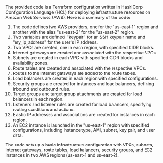 The provided code is a Terraform configuration written in HashiCorp Configuration Language (HCL) for deploying infrastructure resources on Amazon Web Services (AWS). Here is a summary of the code:

1. The code defines two AWS providers, one for the "us-east-1" region and another with the alias "us-east-2" for the "us-east-2" region.
2. Two variables are defined: "keypair" for an SSH keypair name and "my_ip_address" for the user's IP address.
3. Two VPCs are created, one in each region, with specified CIDR blocks.
4. Internet gateways are created and associated with the respective VPCs.
5. Subnets are created in each VPC with specified CIDR blocks and availability zones.
6. Route tables are created and associated with the respective VPCs.
7. Routes to the internet gateways are added to the route tables.
8. Load balancers are created in each region with specified configurations.
9. Security groups are created for instances and load balancers, defining inbound and outbound rules.
10. Target groups and target group attachments are created for load balancers in each region.
11. Listeners and listener rules are created for load balancers, specifying routing conditions and actions.
12. Elastic IP addresses and associations are created for instances in each region.
13. An EC2 instance is launched in the "us-east-1" region with specified configurations, including instance type, AMI, subnet, key pair, and user data.

The code sets up a basic infrastructure configuration with VPCs, subnets, internet gateways, route tables, load balancers, security groups, and EC2 instances in two AWS regions (us-east-1 and us-east-2).